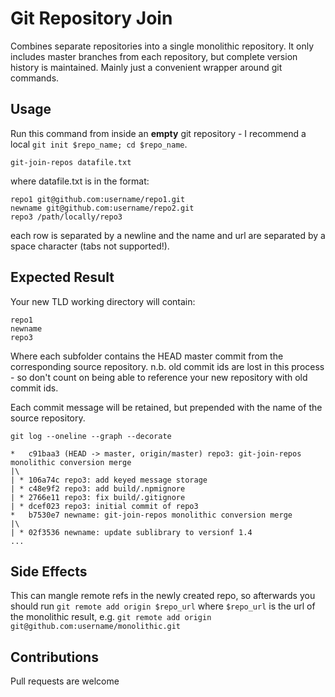 # Git Repository Join

Combines separate repositories into a single monolithic repository. It only includes master branches from each repository, but complete version history is maintained. Mainly just a convenient wrapper around git commands.

## Usage

Run this command from inside an **empty** git repository - I recommend a local `git init $repo_name; cd $repo_name`.

`git-join-repos datafile.txt`

where datafile.txt is in the format:

```
repo1 git@github.com:username/repo1.git
newname git@github.com:username/repo2.git
repo3 /path/locally/repo3
```

each row is separated by a newline and the name and url are separated by a space character (tabs not supported!).

## Expected Result

Your new TLD working directory will contain:

```
repo1
newname
repo3
```

Where each subfolder contains the HEAD master commit from the corresponding source repository. n.b. old commit ids are lost in this process - so don't count on being able to reference your new repository with old commit ids.

Each commit message will be retained, but prepended with the name of the source repository.

`git log --oneline --graph --decorate`

```
*   c91baa3 (HEAD -> master, origin/master) repo3: git-join-repos monolithic conversion merge
|\  
| * 106a74c repo3: add keyed message storage
| * c48e9f2 repo3: add build/.npmignore
| * 2766e11 repo3: fix build/.gitignore
| * dcef023 repo3: initial commit of repo3
*   b7530e7 newname: git-join-repos monolithic conversion merge
|\  
| * 02f3536 newname: update sublibrary to versionf 1.4
...
```

## Side Effects

This can mangle remote refs in the newly created repo, so afterwards you should run `git remote add origin $repo_url` where `$repo_url` is the url of the monolithic result, e.g. `git remote add origin git@github.com:username/monolithic.git`

## Contributions

Pull requests are welcome
